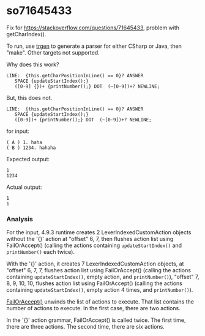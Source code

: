 # so71645433

Fix for https://stackoverflow.com/questions/71645433, problem with getCharIndex().

To run, use [trgen](https://github.com/kaby76/Domemtech.Trash/tree/main/trgen) to generate a parser for either CSharp or Java, then "make".
Other targets not supported.

Why does this work?

```
LINE:  {this.getCharPositionInLine() == 0}? ANSWER
   SPACE {updateStartIndex();}
   ([0-9] {})+ {printNumber();} DOT  (~[0-9])+? NEWLINE;
```

But, this does not.

```
LINE:  {this.getCharPositionInLine() == 0}? ANSWER
   SPACE {updateStartIndex();}
   ([0-9])+ {printNumber();} DOT  (~[0-9])+? NEWLINE;
```

for input:
```
( A ) 1. haha
( B ) 1234. hahaha
```

Expected output:

```
1
1234
```

Actual output:

```
1
1
```

### Analysis

For the input, 4.9.3 runtime creates 2 LexerIndexedCustomAction objects without the '{}' action
at "offset" 6, 7, then flushes action list using FailOrAccept()
(calling the actions containing `updateStartIndex()` and `printNumber()` each twice).

With the '{}' action, it creates 7 LexerIndexedCustomAction objects,
at "offset" 6, 7, 7,
flushes action list using FailOrAccept()
(calling the actions containing `updateStartIndex()`, empty action, and `printNumber()`),
"offset" 7, 8, 9, 10, 10,
 flushes action list using FailOrAccept()
(calling the actions containing `updateStartIndex()`, empty action 4 times, and `printNumber()`).

[FailOrAccept()](https://github.com/antlr/antlr4/blob/97c793e446ba70e4e63f84e6c2bffd5fffd961a5/runtime/CSharp/src/Atn/LexerATNSimulator.cs#L286)
unwinds the list of actions to execute. That list contains the number of actions to execute.
In the first case, there are two actions.

In the '{}' action grammar, FailOrAccept() is called twice.
The first time, there are three actions.
The second time, there are six actions.

